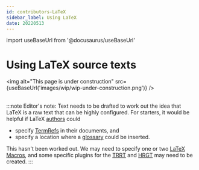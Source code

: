 ```yaml
---
id: contributors-LaTeX
sidebar_label: Using LaTeX
date: 20220513
---
```


import useBaseUrl from '@docusaurus/useBaseUrl'

# Using LaTeX source texts

<img
  alt="This page is under construction"
  src={useBaseUrl('images/wip/wip-under-construction.png')}
/><br/><br/>

:::note Editor's note:
Text needs to be drafted to work out the idea that LaTeX is a raw text that can be highly configured. For starters, it would be helpful if LaTeX [authors](@) could
- specify [TermRefs](@) in their documents, and
- specify a location where a [glossary](@) could be inserted.

This hasn't been worked out. We may need to specify one or two [LaTeX Macros](https://en.wikibooks.org/wiki/LaTeX/Macros), and some specific plugins for the [TRRT](@) and [HRGT](@) may need to be created.
:::
